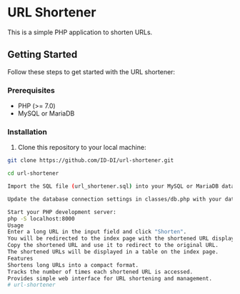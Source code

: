# URL Shortener

This is a simple PHP application to shorten URLs.

## Getting Started

Follow these steps to get started with the URL shortener:

### Prerequisites

- PHP (>= 7.0)
- MySQL or MariaDB

### Installation

1. Clone this repository to your local machine:

```bash
git clone https://github.com/ID-DI/url-shortener.git

cd url-shortener

Import the SQL file (url_shortener.sql) into your MySQL or MariaDB database to create the necessary tables.

Update the database connection settings in classes/db.php with your database credentials.

Start your PHP development server:
php -S localhost:8000
Usage
Enter a long URL in the input field and click "Shorten".
You will be redirected to the index page with the shortened URL displayed.
Copy the shortened URL and use it to redirect to the original URL.
The shortened URLs will be displayed in a table on the index page.
Features
Shortens long URLs into a compact format.
Tracks the number of times each shortened URL is accessed.
Provides simple web interface for URL shortening and management.
# url-shortener
